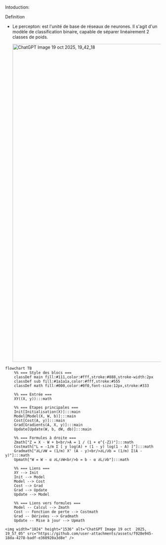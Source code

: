Intoduction: 

Definition 

- Le percepton: est l'unité de base de réseaux de neurones. Il s'agit d'un modèle de classification binaire, capable de séparer linéairement 2 classes de poids.

  <img width="1536" height="1024" alt="ChatGPT Image 19 oct  2025, 19_42_18" src="https://github.com/user-attachments/assets/a4a3f3e8-db42-48c4-b781-488752b22721" />





```mermaid
flowchart TB
    %% === Style des blocs ===
    classDef main fill:#111,color:#fff,stroke:#888,stroke-width:2px
    classDef sub fill:#1a1a1a,color:#fff,stroke:#555
    classDef math fill:#000,color:#0f0,font-size:12px,stroke:#333

    %% === Entrée ===
    XY((X, y)):::math

    %% === Étapes principales ===
    Init[Initialisation(X)]:::main
    Model[Model(X, W, b)]:::main
    Cost[Cost(A, y)]:::main
    Grad[Gradients(A, X, y)]:::main
    Update[Update(W, b, dW, db)]:::main

    %% === Formules à droite ===
    Zmath["Z = X · W + b<br/>A = 1 / (1 + e^{-Z})"]:::math
    Costmath["L = -1/m Σ [ y log(A) + (1 - y) log(1 - A) ]"]:::math
    Gradmath["∂L/∂W = (1/m) Xᵀ (A - y)<br/>∂L/∂b = (1/m) Σ(A - y)"]:::math
    Upmath["W = W - α ∂L/∂W<br/>b = b - α ∂L/∂b"]:::math

    %% === Liens ===
    XY --> Init
    Init --> Model
    Model --> Cost
    Cost --> Grad
    Grad --> Update
    Update --> Model

    %% === Liens vers formules ===
    Model -- Calcul --> Zmath
    Cost -- Fonction de perte --> Costmath
    Grad -- Dérivées --> Gradmath
    Update -- Mise à jour --> Upmath

<img width="1024" height="1536" alt="ChatGPT Image 19 oct  2025, 19_57_05" src="https://github.com/user-attachments/assets/f928e945-18da-4278-badf-e360920a3d8e" />
